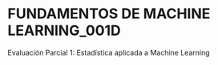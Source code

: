 # FUNDAMENTOS DE MACHINE LEARNING_001D
Evaluación Parcial 1: Estadística aplicada a Machine Learning
